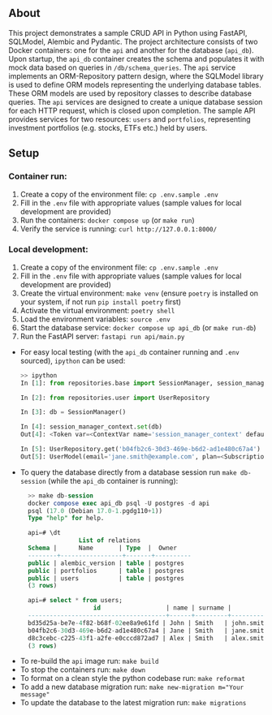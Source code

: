 ## About

This project demonstrates a sample CRUD API in Python using FastAPI, SQLModel, Alembic and Pydantic. The project architecture consists of two Docker containers: one for the `api` and another for the database (`api_db`). Upon startup, the `api_db` container creates the schema and populates it with mock data based on queries in `/db/schema_queries`. The `api` service implements an ORM-Repository pattern design, where the SQLModel library is used to define ORM models representing the underlying database tables. These ORM models are used by repository classes to describe database queries. The `api` services are designed to create a unique database session for each HTTP request, which is closed upon completion. The sample API provides services for two resources: `users` and `portfolios`, representing investment portfolios (e.g. stocks, ETFs etc.) held by users.

## Setup

### Container run:
1. Create a copy of the environment file: `cp .env.sample .env`
2. Fill in the `.env` file with appropriate values (sample values for local development are provided)
3. Run the containers: `docker compose up` (or `make run`)
4. Verify the service is running: `curl http://127.0.0.1:8000/`

### Local development:
1. Create a copy of the environment file: `cp .env.sample .env`
2. Fill in the `.env` file with appropriate values (sample values for local development are provided)
3. Create the virtual environment: `make venv` (ensure `poetry` is installed on your system, if not run `pip install poetry` first)
4. Activate the virtual environment: `poetry shell`
5. Load the environment variables: `source .env`
6. Start the database service: `docker compose up api_db` (or `make run-db`)
7. Run the FastAPI server: `fastapi run api/main.py`
 
* For easy local testing (with the `api_db` container running and `.env` sourced), `ipython` can be used:
    ```python
    >> ipython
  In [1]: from repositories.base import SessionManager, session_manager_context

  In [2]: from repositories.user import UserRepository

  In [3]: db = SessionManager()

  In [4]: session_manager_context.set(db)
  Out[4]: <Token var=<ContextVar name='session_manager_context' default=None at 0x105ed8270> at 0x104b0fc00>

  In [5]: UserRepository.get('b04fb2c6-30d3-469e-b6d2-ad1e480c67a4')
  Out[5]: UserModel(email='jane.smith@example.com', plan=<SubscriptionPlan.PREMIUM: 'premium'>, surname='Smith', name='Jane', id=UUID('b04fb2c6-30d3-469e-b6d2-ad1e480c67a4'))
    ```
* To query the database directly from a database session run `make db-session` (while the `api_db` container is running):
  ```sql
    >> make db-session
    docker compose exec api_db psql -U postgres -d api
    psql (17.0 (Debian 17.0-1.pgdg110+1))
    Type "help" for help.

    api=# \dt
                  List of relations
    Schema |      Name       | Type  |  Owner   
    --------+-----------------+-------+----------
    public | alembic_version | table | postgres
    public | portfolios      | table | postgres
    public | users           | table | postgres
    (3 rows)

    api=# select * from users;
                      id                  | name | surname |         email          |   plan   
    --------------------------------------+------+---------+------------------------+----------
    bd35d25a-be7e-4f82-b68f-02ee8a9e61fd | John | Smith   | john.smith@example.com | freemium
    b04fb2c6-30d3-469e-b6d2-ad1e480c67a4 | Jane | Smith   | jane.smith@example.com | premium
    d8c3cebc-c225-43f1-a2fe-e0cccd872ad7 | Alex | Smith   | alex.smith@example.com | gold
    (3 rows)
  ```
* To re-build the `api` image run: `make build`
* To stop the containers run: `make down`
* To format on a clean style the python codebase run: `make reformat`
* To add a new database migration run: `make new-migration m="Your message"`
* To update the database to the latest migration run: `make migrations`